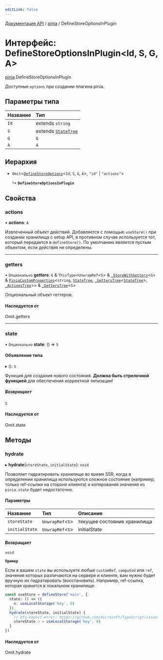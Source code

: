 ```yaml
---
editLink: false
---
```


[Документация API](../index.md) / [pinia](../modules/pinia.md) / DefineStoreOptionsInPlugin

# Интерфейс: DefineStoreOptionsInPlugin\<Id, S, G, A\>

[pinia](../modules/pinia.md).DefineStoreOptionsInPlugin

Доступные `options` при создании плагина pinia.

## Параметры типа

| Название | Тип                                                  |
| :------- | :--------------------------------------------------- |
| `Id`     | extends `string`                                     |
| `S`      | extends [`StateTree`](../modules/pinia.md#StateTree) |
| `G`      | `G`                                                  |
| `A`      | `A`                                                  |

## Иерархия

- `Omit`\<[`DefineStoreOptions`](pinia.DefineStoreOptions.md)\<`Id`, `S`, `G`, `A`\>, ``"id"`` \| ``"actions"``\>

  ↳ **`DefineStoreOptionsInPlugin`**

## Свойства

### actions

• **actions**: `A`

Извлеченный объект действий. Добавляется с помощью `useStore()` при создании хранилища с setup API, в противном случае используется тот, который передается в `defineStore()`. По умолчанию является пустым объектом, если действия не определены.

___

### getters

• `Опционально` **getters**: `G` & `ThisType`\<`UnwrapRef`<`S`\> & [`_StoreWithGetters`](../modules/pinia.md#_StoreWithGetters)\<`G`\> & [`PiniaCustomProperties`](pinia.PiniaCustomProperties.md)\<`string`, [`StateTree`](../modules/pinia.md#StateTree), [`_GettersTree`](../modules/pinia.md#_GettersTree)\<[`StateTree`](../modules/pinia.md#StateTree)\>, [`_ActionsTree`](../modules/pinia.md#_ActionsTree)\>\> & [`_GettersTree`](../modules/pinia.md#_GettersTree)\<`S`\>

Опциональный объект геттеров.

#### Наследуется от

Omit.getters

___

### state

• `Опционально` **state**: () => `S`

#### Объявление типа

▸ (): `S`

Функция для создания нового состояния. **Должна быть стрелочной функцией** для обеспечения корректной типизации!

##### Возвращает

`S`

#### Наследуется от

Omit.state

## Методы

### hydrate

▸ **hydrate**(`storeState`, `initialState`): `void`

Позволяет гидратировать хранилище во время SSR, когда в определении хранилища используются сложное состояние (например, только ref-ссылки на стороне клиента) и копирования значения из `pinia.state` будет недостаточно.

#### Параметры

| Название       | Тип               | Описание                    |
| :------------- | :---------------- | :-------------------------- |
| `storeState`   | `UnwrapRef`\<`S`\> | текущее состояние хранилища |
| `initialState` | `UnwrapRef`\<`S`\> | initialState                |

#### Возвращает

`void`

**`Пример`**

Если в вашем `state` вы используете любые `customRef`, `computed` или `ref`, значения которых различаются на сервере и клиенте, вам нужно будет вручную их гидратировать (восстановить). Например, ref-ссылка, которая хранится в локальном хранилище:

```ts
const useStore = defineStore('main', {
  state: () => ({
    n: useLocalStorage('key', 0)
  }),
  hydrate(storeState, initialState) {
    // @ts-expect-error: https://github.com/microsoft/TypeScript/issues/43826
    storeState.n = useLocalStorage('key', 0)
  }
})
```

#### Наследуется от

Omit.hydrate
